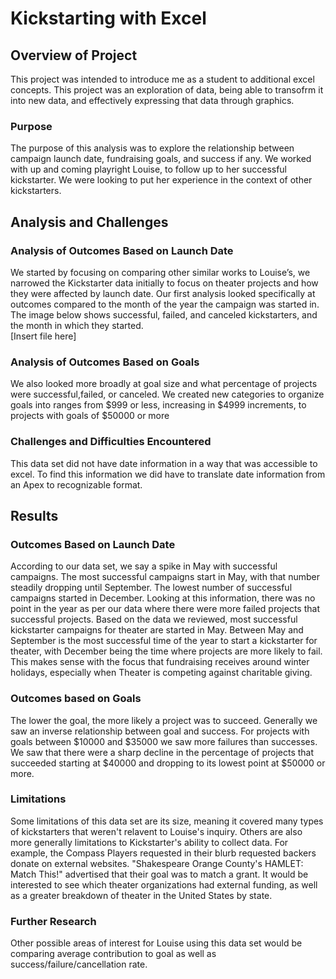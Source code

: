 # Kickstarting with Excel

## Overview of Project
This project was intended to introduce me as a student to additional excel concepts.  This project was an exploration of data, being able to transofrm it into new data, and effectively expressing that data through graphics.  
### Purpose
The purpose of this analysis was to explore the relationship between campaign launch date, fundraising goals, and success if any.  We worked with up and coming playright Louise, to follow up to her successful kickstarter.  We were looking to put her experience in the context of other kickstarters. 
## Analysis and Challenges

### Analysis of Outcomes Based on Launch Date
We started by focusing on comparing other similar works to Louise’s, we narrowed the Kickstarter data initially to focus on theater projects and how they were affected by launch date. Our first analysis looked specifically at outcomes compared to the month of the year the campaign was started in.  The image below shows successful, failed, and canceled kickstarters, and the month in which they started.  
[Insert file here]
### Analysis of Outcomes Based on Goals
We also looked more broadly at goal size and what percentage of projects were successful,failed, or canceled.   We created new categories to organize goals into ranges from $999 or less, increasing in $4999 increments, to projects with goals of $50000 or more 
### Challenges and Difficulties Encountered
This data set did not have date information in a way that was accessible to excel. To find this information we did have to translate date information from an Apex to recognizable format.
## Results
### Outcomes Based on Launch Date
According to our data set, we say a spike in May with successful campaigns.  The most successful campaigns start in May, with that number steadily dropping until September.  The lowest number of successful campaigns started in December. Looking at this information, there was no point in the year as per our data where there were more failed projects that successful projects.  Based on the data we reviewed, most successful kickstarter campaigns for theater are started in May.  Between May and September is the most successful time of the year to start a kickstarter for theater, with December being the time where projects are more likely to fail.  This makes sense with the focus that fundraising receives around winter holidays, especially when Theater is competing against charitable giving.  
### Outcomes based on Goals
The lower the goal, the more likely a project was to succeed. Generally we saw an inverse relationship between goal and success. For projects with goals between $10000 and $35000 we saw more failures than successes.  We saw that there were a sharp decline in the percentage of projects that succeeded starting at $40000 and dropping to its lowest point at $50000 or more. 
### Limitations
Some limitations of this data set are its size, meaning it covered many types of kickstarters that weren't relavent to Louise's inquiry. Others are also more generally limitations to Kickstarter's ability to collect data.  For example, the Compass Players requested in their blurb requested backers donate on external websites.  "Shakespeare Orange County's HAMLET: Match This!" advertised that their goal was to match a grant.  It would be interested to see which theater organizations had external funding, as well as a greater breakdown of theater in the United States by state.  
### Further Research
Other possible areas of interest for Louise using this data set would be comparing average contribution to goal as well as success/failure/cancellation rate.  
